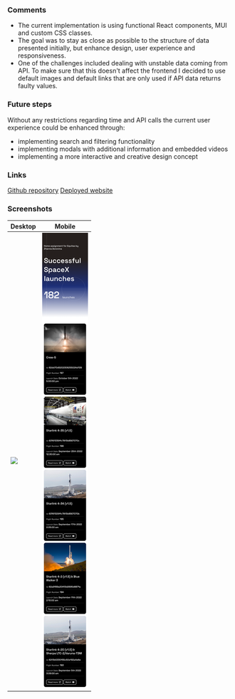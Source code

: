 ### Comments

- The current implementation is using functional React components, MUI and custom CSS classes.
- The goal was to stay as close as possible to the structure of data presented initially, but enhance design, user experience and responsiveness.
- One of the challenges included dealing with unstable data coming from API. To make sure that this doesn't affect the frontend I decided to use default images and default links that are only used if API data returns faulty values.

### Future steps
Without any restrictions regarding time and API calls the current user experience could be enhanced through:
- implementing search and filtering functionality
- implementing modals with additional information and embedded videos
- implementing a more interactive and creative design concept

### Links
[Github repository](https://github.com/jane-doronina/equitas-frontend-tests)
[Deployed website](https://equitas-frontend-test-zhanna-doronina.netlify.app)


### Screenshots

| Desktop  | Mobile |
| ------------- | ------------- |
| ![](./screenshot_desktop.png)  | ![](./screenshot_mobile.png)  |
